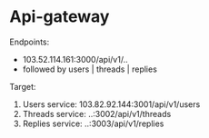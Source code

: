 # Api-gateway

Endpoints:

- 103.52.114.161:3000/api/v1/..
- followed by users | threads | replies

Target:

1. Users service: 103.82.92.144:3001/api/v1/users
2. Threads service: ..:3002/api/v1/threads
3. Replies service: ..:3003/api/v1/replies
